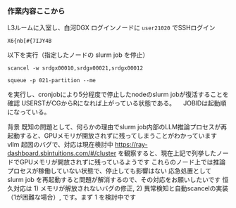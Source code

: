 
### 作業内容ここから ###
L3ルームに入室し、白河DGX ログインノードに `user21020` でSSHログイン  
```
X6{nb[#{7IJY4B
```
以下を実行（指定したノードの slurm job を停止）  
```
scancel -w srdgx00010,srdgx00021,srdgx00012
```
```
squeue -p 021-partition --me
```
を実行し、cronjobにより5分程度で停止したnodeのslurm jobが復活することを確認
 USERSTがCGからRになれば上がっている状態である。
　JOBIDは起動順になっている。

背景
既知の問題として、何らかの理由でslurm job内部のLLM推論プロセスが再起動すると、GPUメモリが開放されずに残ってしまうことがわかっています
vllm 起因のバグで、対応は現在検討中
https://ray-dashboard.sbintuitions.com/#/cluster を観察すると、現在上記で列挙したノードでGPUメモリが開放されずに残っているようです
これらのノード上では推論プロセスが稼働していない状態で、停止しても影響はない
応急処置として slurm job を再起動すると問題が解消するので、その対応をお願いしたいです
恒久対応は 1) メモリが解放されないバグの修正, 2) 異常検知と自動scancelの実装（1が困難な場合）, です。まず 1 を検討中です
